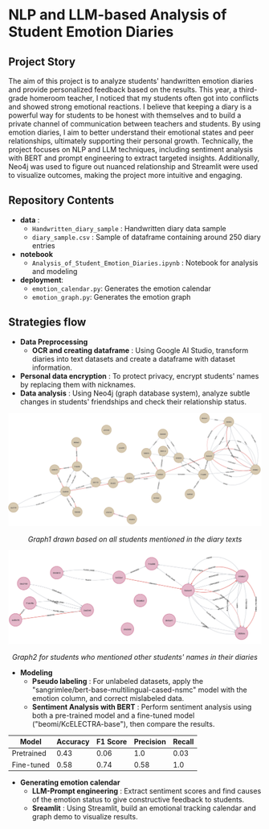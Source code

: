 # NLP and LLM-based Analysis of Student Emotion Diaries

## Project Story
The aim of this project is to analyze students' handwritten emotion diaries and provide personalized feedback based on the results. 
This year, a third-grade homeroom teacher, I noticed that my students often got into conflicts and showed strong emotional reactions. I believe that keeping a diary is a powerful way for students to be honest with themselves and to build a private channel of communication between teachers and students. By using emotion diaries, I aim to better understand their emotional states and peer relationships, ultimately supporting their personal growth. Technically, the project focuses on NLP and LLM techniques, including sentiment analysis with BERT and prompt engineering to extract targeted insights. Additionally, Neo4j was used to figure out nuanced relationship and Streamlit were used to visualize outcomes, making the project more intuitive and engaging.

## Repository Contents
- **data** :
  - `Handwritten_diary_sample` : Handwritten diary data sample
  - `diary_sample.csv` : Sample of dataframe containing around 250 diary entries  
- **notebook**
  - `Analysis_of_Student_Emotion_Diaries.ipynb` : Notebook for analysis and modeling
- **deployment**:
   - `emotion_calendar.py`: Generates the emotion calendar
   - `emotion_graph.py`: Generates the emotion graph

  
## Strategies flow
- **Data Preprocessing**
  - **OCR and creating dataframe** : Using Google AI Studio, transform diaries into text datasets and create a dataframe with dataset information.
- **Personal data encryption** : To protect privacy, encrypt students' names by replacing them with nicknames.
- **Data analysis** : Using Neo4j (graph database system), analyze subtle changes in students' friendships and check their relationship status.
  
<p align="center">
  <img src="assets/Neo4jgraph1.png" width="600" alt="Project Logo">
</p>
<p align="center"><em>Graph1 drawn based on all students mentioned in the diary texts</em></p>


<p align="center">
  <img src="assets/Neo4graph2.png" width="600" alt="Project Logo">
</p>
<p align="center"><em>Graph2 for students who mentioned other students' names in their diaries</em></p>


- **Modeling**
  - **Pseudo labeling** : For unlabeled datasets, apply the "sangrimlee/bert-base-multilingual-cased-nsmc" model with the emotion column, and correct mislabeled data.
  - **Sentiment Analysis with BERT** : Perform sentiment analysis using both a pre-trained model and a fine-tuned model ("beomi/KcELECTRA-base"), then compare the results.
    
<div align="center">
  
| Model        | Accuracy | F1 Score | Precision | Recall |
|--------------|----------|----------|-----------|--------|
| Pretrained   | 0.43     | 0.06     | 1.0       | 0.03   |
| Fine-tuned   | 0.58     | 0.74     | 0.58      | 1.0    |

</div>

- **Generating emotion calendar**
  - **LLM-Prompt engineering** : Extract sentiment scores and find causes of the emotion status to give constructive feedback to students.
  - **Sreamlit** : Using Streamlit, build an emotional tracking calendar and graph demo to visualize results.
    

  

